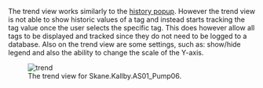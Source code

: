 The trend view works similarly to the [history popup](../Common_Popups/History.md). However the trend view is not able to show historic values of a tag and instead starts tracking the tag value once the user selects the specific tag. This does however allow all tags to be displayed and tracked since they do not need to be logged to a database. Also on the trend view are some settings, such as: show/hide legend and also the ability to change the scale of the Y-axis.


<figure>
    <img src="../pics/Trend.png" 
         alt="trend">
    <figcaption>The trend view for Skane.Kallby.AS01_Pump06.</figcaption>
</figure>

